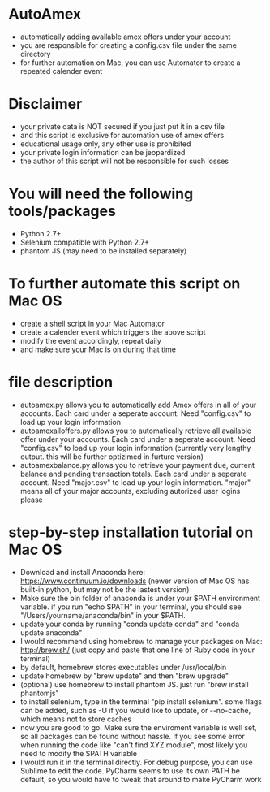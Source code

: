 # AutoAmex
- automatically adding available amex offers under your account
- you are responsible for creating a config.csv file under the same directory
- for further automation on Mac, you can use Automator to create a repeated calender event

# Disclaimer
- your private data is NOT secured if you just put it in a csv file
- and this script is exclusive for automation use of amex offers
- educational usage only, any other use is prohibited
- your private login information can be jeopardized
- the author of this script will not be responsible for such losses

# You will need the following tools/packages
- Python 2.7+
- Selenium compatible with Python 2.7+
- phantom JS (may need to be installed separately)

# To further automate this script on Mac OS
- create a shell script in your Mac Automator
- create a calender event which triggers the above script
- modify the event accordingly, repeat daily
- and make sure your Mac is on during that time

# file description
- autoamex.py allows you to automatically add Amex offers in all of your accounts. Each card under a seperate account. Need "config.csv" to load up your login information
- autoamexalloffers.py allows you to automatically retrieve all available offer under your accounts. Each card under a seperate account. Need "config.csv" to load up your login information (currently very lengthy output. this will be further optizimed in furture version)
- autoamexbalance.py allows you to retrieve your payment due, current balance and pending transaction totals. Each card under a seperate account. Need "major.csv" to load up your login information. "major" means all of your major accounts, excluding autorized user logins please

# step-by-step installation tutorial on Mac OS
- Download and install Anaconda here: https://www.continuum.io/downloads (newer version of Mac OS has built-in python, but may not be the lastest version)
- Make sure the bin folder of anaconda is under your $PATH environment variable. if you run "echo $PATH" in your terminal, you should see "/Users/yourname/anaconda/bin" in your $PATH.
- update your conda by running "conda update conda" and "conda update anaconda"
- I would recommend using homebrew to manage your packages on Mac: http://brew.sh/ (just copy and paste that one line of Ruby code in your terminal)
- by default, homebrew stores executables under /usr/local/bin
- update homebrew by "brew update" and then "brew upgrade"
- (optional) use homebrew to install phantom JS. just run "brew install phantomjs"
- to install selenium, type in the terminal "pip install selenium". some flags can be added, such as -U if you would like to update, or --no-cache, which means not to store caches
- now you are good to go. Make sure the enviroment variable is well set, so all packages can be found without hassle. If you see some error when running the code like "can't find XYZ module", most likely you need to modify the $PATH variable
- I would run it in the terminal directly. For debug purpose, you can use Sublime to edit the code. PyCharm seems to use its own PATH be default, so you would have to tweak that around to make PyCharm work
